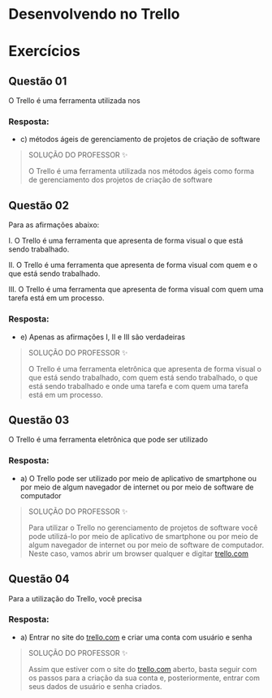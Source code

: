 # Desenvolvendo no Trello

# Exercícios


## Questão 01
O Trello é uma ferramenta utilizada nos

### Resposta:
- c) métodos ágeis de gerenciamento de projetos de criação de software

> SOLUÇÃO DO PROFESSOR ✨
>
> O Trello é uma ferramenta utilizada nos métodos ágeis como forma de gerenciamento dos projetos de criação de software


## Questão 02
Para as afirmações abaixo:

I. O Trello é uma ferramenta que apresenta de forma visual o que está sendo trabalhado.

II. O Trello é uma ferramenta que apresenta de forma visual com quem e o que está sendo trabalhado.

III. O Trello é uma ferramenta que apresenta de forma visual com quem uma tarefa está em um processo.

### Resposta:
- e) Apenas as afirmações I, II e III são verdadeiras

> SOLUÇÃO DO PROFESSOR ✨
>
> O Trello é uma ferramenta eletrônica que apresenta de forma visual o que está sendo trabalhado, com quem está sendo trabalhado, o que está sendo trabalhado e onde uma tarefa e com quem uma tarefa está em um processo.


## Questão 03
O Trello é uma ferramenta eletrônica que pode ser utilizado

### Resposta:
- a) O Trello pode ser utilizado por meio de aplicativo de smartphone ou por meio de algum navegador de internet ou por meio de software de computador

> SOLUÇÃO DO PROFESSOR ✨
>
> Para utilizar o Trello no gerenciamento de projetos de software você pode utilizá-lo por meio de aplicativo de smartphone ou por meio de algum navegador de internet ou por meio de software de computador. Neste caso, vamos abrir um browser qualquer e digitar [trello.com](http://trello.com/)


## Questão 04
Para a utilização do Trello, você precisa

### Resposta:
- a) Entrar no site do [trello.com](http://trello.com/) e criar uma conta com usuário e senha

> SOLUÇÃO DO PROFESSOR ✨
>
> Assim que estiver com o site do [trello.com](http://trello.com/) aberto, basta seguir com os passos para a criação da sua conta e, posteriormente, entrar com seus dados de usuário e senha criados.

